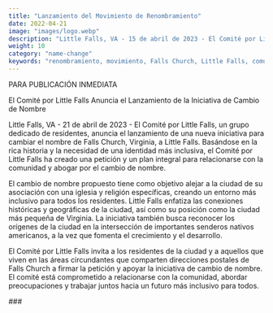 ```yaml
---
title: "Lanzamiento del Movimiento de Renombramiento"
date: 2022-04-21
image: "images/logo.webp"
description: "Little Falls, VA - 15 de abril de 2023 - El Comité por Little Falls, un grupo dedicado de residentes, anuncia el lanzamiento de una nueva iniciativa para cambiar el nombre de Falls Church, Virginia, a Little Falls."
weight: 10
category: "name-change"
keywords: "renombramiento, movimiento, Falls Church, Little Falls, comunidad, inclusividad, diversidad"
---
```



PARA PUBLICACIÓN INMEDIATA

El Comité por Little Falls Anuncia el Lanzamiento de la Iniciativa de Cambio de Nombre

Little Falls, VA - 21 de abril de 2023 - El Comité por Little Falls, un grupo dedicado de residentes, anuncia el lanzamiento de una nueva iniciativa para cambiar el nombre de Falls Church, Virginia, a Little Falls. Basándose en la rica historia y la necesidad de una identidad más inclusiva, el Comité por Little Falls ha creado una petición y un plan integral para relacionarse con la comunidad y abogar por el cambio de nombre.

El cambio de nombre propuesto tiene como objetivo alejar a la ciudad de su asociación con una iglesia y religión específicas, creando un entorno más inclusivo para todos los residentes. Little Falls enfatiza las conexiones históricas y geográficas de la ciudad, así como su posición como la ciudad más pequeña de Virginia. La iniciativa también busca reconocer los orígenes de la ciudad en la intersección de importantes senderos nativos americanos, a la vez que fomenta el crecimiento y el desarrollo.

El Comité por Little Falls invita a los residentes de la ciudad y a aquellos que viven en las áreas circundantes que comparten direcciones postales de Falls Church a firmar la petición y apoyar la iniciativa de cambio de nombre. El comité está comprometido a relacionarse con la comunidad, abordar preocupaciones y trabajar juntos hacia un futuro más inclusivo para todos.

\#\#\#
